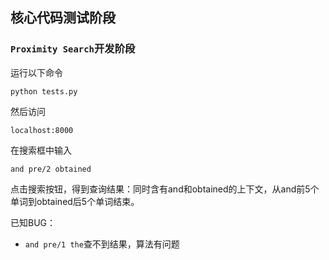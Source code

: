 ## 核心代码测试阶段
### `Proximity Search`开发阶段

运行以下命令
```shell
python tests.py
```
然后访问
```text
localhost:8000
```
在搜索框中输入
```text
and pre/2 obtained
```
点击搜索按钮，得到查询结果：同时含有and和obtained的上下文，从and前5个单词到obtained后5个单词结束。

已知BUG：
+ `and pre/1 the`查不到结果，算法有问题